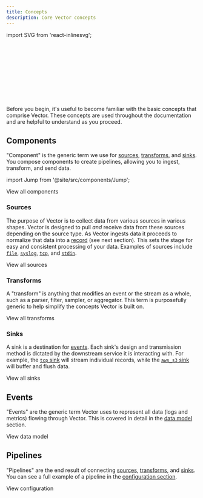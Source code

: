 ```yaml
---
title: Concepts
description: Core Vector concepts
---
```


import SVG from 'react-inlinesvg';

<SVG src="/img/concepts.svg" />

Before you begin, it's useful to become familiar with the basic concepts that
comprise Vector. These concepts are used throughout the documentation and are
helpful to understand as you proceed.

## Components

"Component" is the generic term we use for [sources](#sources),
[transforms](#transforms), and [sinks](#sinks). You compose components to create
pipelines, allowing you to ingest, transform, and send data.

import Jump from '@site/src/components/Jump';

<Jump to="/components">View all components</Jump>

### Sources

The purpose of Vector is to collect data from various sources in various shapes. Vector is designed to pull _and_ receive data from these sources depending on the source type. As Vector ingests data it proceeds to normalize that data into a [record](#records) \(see next section\). This sets the stage for easy and consistent processing of your data. Examples of sources include [`file`][docs.sources.file], [`syslog`][docs.sources.syslog], [`tcp`][docs.sources.tcp], and [`stdin`][docs.sources.stdin].

<Jump to="/docs/reference/sources">View all sources</Jump>

### Transforms

A "transform" is anything that modifies an event or the stream as a whole, such as a parser, filter, sampler, or aggregator. This term is purposefully generic to help simplify the concepts Vector is built on.

<Jump to="/docs/reference/transforms">View all transforms</Jump>

### Sinks

A sink is a destination for [events][docs.data_model#event]. Each sink's design and transmission method is dictated by the downstream service it is interacting with. For example, the [`tcp` sink][docs.sinks.tcp] will stream individual records, while the [`aws_s3` sink][docs.sinks.aws_s3] will buffer and flush data.

<Jump to="/docs/reference/sources">View all sinks</Jump>

## Events

"Events" are the generic term Vector uses to represent all data (logs and
metrics) flowing through Vector. This is covered in detail in the
[data model][docs.data-model] section.

<Jump to="/docs/about/data-model">View data model</Jump>

## Pipelines

"Pipelines" are the end result of connecting [sources](#sources),
[transforms](#transforms), and [sinks](#sinks). You can see a full example
of a pipeline in the [configuration section][docs.configuration].

<Jump to="/docs/setup/configuration">View configuration</Jump>


[docs.configuration]: /docs/setup/configuration
[docs.data-model]: /docs/about/data-model
[docs.data_model#event]: /docs/about/data-model#event
[docs.sinks.aws_s3]: /docs/reference/sinks/aws_s3
[docs.sinks.tcp]: /docs/reference/sinks/tcp
[docs.sources.file]: /docs/reference/sources/file
[docs.sources.stdin]: /docs/reference/sources/stdin
[docs.sources.syslog]: /docs/reference/sources/syslog
[docs.sources.tcp]: /docs/reference/sources/tcp
